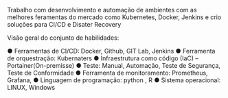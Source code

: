 Trabalho com desenvolvimento e automação de ambientes com as melhores feramentas do mercado como Kubernetes, Docker, Jenkins e crio soluções para CI/CD e Disater Recovery


Visão geral do conjunto de habilidades:

● Ferramentas de CI/CD: Docker, Github, GIT Lab, Jenkins
● Ferramenta de orquestração: Kubernaters
● Infraestrutura como código (IaC) – Portainer(On-premisse)
● Teste: Manual, Automação, Teste de Segurança, Teste de Conformidade
● Ferramenta de monitoramento: Prometheus, Grafana,
● Linguagem de programação: python , R
● Sistema operacional: LINUX, Windows
